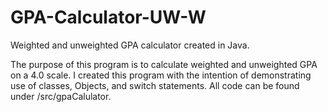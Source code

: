 # GPA-Calculator-UW-W
Weighted and unweighted GPA calculator created in Java.

The purpose of this program is to calculate weighted and unweighted GPA on a 4.0 scale. I created this program with the intention of demonstrating use of classes, Objects,
and switch statements. All code can be found under /src/gpaCalulator.

